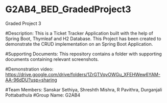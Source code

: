 # G2AB4_BED_GradedProject3
Graded Project 3

#Description: This is a Ticket Tracker Application built with the help of Spring Boot, Thymleaf and H2 Database. This Project has been created to demonstrate the CRUD implementation on an Spring Boot Application.

#Supporting Documents: This repository contains a folder with supporting documents containing relevant screenshots.

#Demonstration video: https://drive.google.com/drive/folders/1ZrGTVqvOWGu_XFEHWew6YAM-AA-96dDU?usp=sharing

#Team Members: Sanskar Sethiya, Shreshth Mishra, R Pavithra, Durganjali Pottabathula
#Group Name: G2AB4
